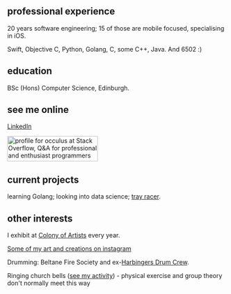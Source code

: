 ## professional experience

20 years software engineering; 15 of those are mobile focused, specialising in iOS.

Swift, Objective C, Python, Golang, C, some C++, Java. And 6502 :)

## education

BSc (Hons) Computer Science, Edinburgh.

## see me online

<a href='https://uk.linkedin.com/in/alex-hunsley-385937'>LinkedIn</div>

<p/>

<a href="https://stackoverflow.com/users/348476/occulus"><img src="https://stackoverflow.com/users/flair/348476.png" width="208" height="58" alt="profile for occulus at Stack Overflow, Q&amp;A for professional and enthusiast programmers" title="profile for occulus at Stack Overflow, Q&amp;A for professional and enthusiast programmers"></a>

## current projects

learning Golang; looking into data science; <a href="https://github.com/alexhunsley/tray-racer">tray racer</a>.

## other interests

I exhibit at <a href="https://www.colony-of-artists.com/">Colony of Artists</a> every year.

<a href="https://www.instagram.com/alexhunsleyart">Some of my art and creations on instagram</a>

<p/>

Drumming: Beltane Fire Society and ex-<a href="https://www.harbingersdrumcrew.com/#introduction">Harbingers Drum Crew</a>.

<p/>

Ringing church bells (<a href="https://bb.ringingworld.co.uk/search.php?ringer=hunsley">see my activity</a>) - physical exercise and group theory don't normally meet this way

<p/>

